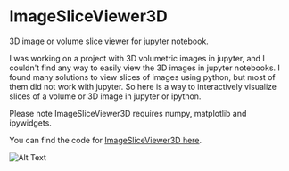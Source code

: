 # ImageSliceViewer3D
3D image or volume slice viewer for jupyter notebook.

I was working on a project with 3D volumetric images in jupyter, and I couldn't find any way to easily view the 3D images in jupyter notebooks. I found many solutions to view slices of images using python, but most of them did not work with jupyter. So here is a way to interactively visualize slices of a volume or 3D image in jupyter or ipython.

Please note ImageSliceViewer3D requires numpy, matplotlib and ipywidgets.

You can find the code for [ImageSliceViewer3D here](https://github.com/mohakpatel/ImageSliceViewer3D/blob/master/ImageSliceViewer3D.ipynb).

![Alt Text](https://i.imgur.com/tTtwOQw.gif)
